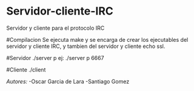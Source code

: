 # Servidor-cliente-IRC
Servidor y cliente  para el protocolo IRC

#Compilacion
Se ejecuta make y se encarga de crear los ejecutables del servidor y cliente IRC,
y tambien del servidor y cliente echo ssl.

#Servidor
./server p <puerto>
ej: ./server p 6667

#Cliente
./client


*Autores:*
  -Oscar Garcia de Lara
  -Santiago Gomez
